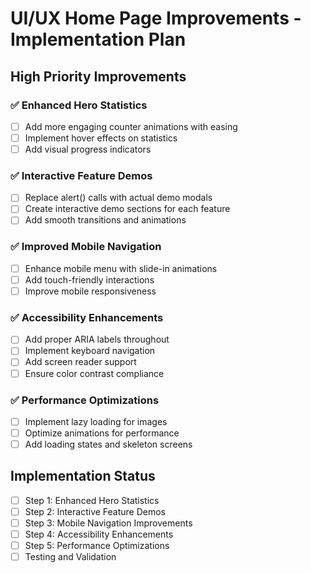 # UI/UX Home Page Improvements - Implementation Plan

## High Priority Improvements

### ✅ Enhanced Hero Statistics
- [ ] Add more engaging counter animations with easing
- [ ] Implement hover effects on statistics
- [ ] Add visual progress indicators

### ✅ Interactive Feature Demos
- [ ] Replace alert() calls with actual demo modals
- [ ] Create interactive demo sections for each feature
- [ ] Add smooth transitions and animations

### ✅ Improved Mobile Navigation
- [ ] Enhance mobile menu with slide-in animations
- [ ] Add touch-friendly interactions
- [ ] Improve mobile responsiveness

### ✅ Accessibility Enhancements
- [ ] Add proper ARIA labels throughout
- [ ] Implement keyboard navigation
- [ ] Add screen reader support
- [ ] Ensure color contrast compliance

### ✅ Performance Optimizations
- [ ] Implement lazy loading for images
- [ ] Optimize animations for performance
- [ ] Add loading states and skeleton screens

## Implementation Status
- [ ] Step 1: Enhanced Hero Statistics
- [ ] Step 2: Interactive Feature Demos
- [ ] Step 3: Mobile Navigation Improvements
- [ ] Step 4: Accessibility Enhancements
- [ ] Step 5: Performance Optimizations
- [ ] Testing and Validation
